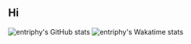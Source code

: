 ## Hi
![entriphy's GitHub stats](https://github-readme-stats.vercel.app/api?username=entriphy&show_icons=true&title_color=2196F3&bg_color=212121&text_color=FAFAFA&hide_border=true)
![entriphy's Wakatime stats](https://github-readme-stats.vercel.app/api/wakatime?username=triph&api_domain=wakapi.t4ils.dev&bg_color=212121&title_color=2196F3&icon_color=2F855A&text_color=FAFAFA&custom_title=Wakapi%20Stats%20&layout=compact)
